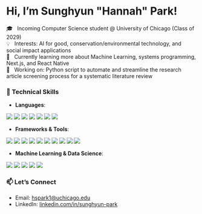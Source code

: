 # Hi, I’m Sunghyun "Hannah" Park!

🎓 &nbsp; Incoming Computer Science student @ University of Chicago (Class of 2029)  
💡 &nbsp; Interests: AI for good, conservation/environmental technology, and social impact applications  
🌱 &nbsp; Currently learning more about Machine Learning, systems programming, Next.js, and React Native  
🚀 &nbsp; Working on: Python script to automate and streamline the research article screening process for a systematic literature review

### 🔧 Technical Skills
- **Languages**:  
<img src = "https://img.shields.io/badge/Python-4584b6?style=for-the-badge&logo=python&logoColor=white">
<img src = "https://img.shields.io/badge/C++-333333?style=for-the-badge&logo=C++&logoColor=white">
<img src = "https://img.shields.io/badge/JavaScript-F0DB4F?style=for-the-badge&logo=JavaScript&logoColor=white">
<img src = "https://img.shields.io/badge/TypeScript-3178c6?style=for-the-badge&logo=TypeScript&logoColor=white">
<img src = "https://img.shields.io/badge/SQL-F29111?style=for-the-badge&logo=SQL&logoColor=white">
<img src = "https://img.shields.io/badge/HTML-F24E1E?style=for-the-badge&logo=HTML&logoColor=white">
<img src = "https://img.shields.io/badge/CSS-663399?style=for-the-badge&logo=CSS&logoColor=white">

- **Frameworks & Tools**:  
<img src = "https://img.shields.io/badge/ReactJS-61dbfb?style=for-the-badge&logo=React&logoColor=white">
<img src = "https://img.shields.io/badge/React Native-3178c6?style=for-the-badge&logo=React&logoColor=white">
<img src = "https://img.shields.io/badge/Flask-00008B?style=for-the-badge&logo=Flask&logoColor=white">
<img src = "https://img.shields.io/badge/Firebase-DD2C00?style=for-the-badge&logo=Firebase&logoColor=white">
<img src = "https://img.shields.io/badge/Git-3E2C00?style=for-the-badge&logo=Git&logoColor=white">
<img src = "https://img.shields.io/badge/GitHub-100000?style=for-the-badge&logo=github&logoColor=white">
<img src = "https://img.shields.io/badge/Node.js-68A063?style=for-the-badge&logo=Node&logoColor=white"> 
<img src = "https://img.shields.io/badge/Express-C11C84?style=for-the-badge&logo=Express&logoColor=white">
<img src = "https://img.shields.io/badge/MongoDB-4DB33D?style=for-the-badge&logo=MongoDB&logoColor=white">
<img src = "https://img.shields.io/badge/Markdown-000000?style=for-the-badge&logo=markdown&logoColor=white">

- **Machine Learning & Data Science**:  
<img src = "https://img.shields.io/badge/TensorFlow-FFA800?style=for-the-badge&logo=TensorFlow&logoColor=white">
<img src = "https://img.shields.io/badge/scikit--learn-333333?style=for-the-badge&logo=scikit-learn&logoColor=white">
<img src = "https://img.shields.io/badge/pandas-150458?style=for-the-badge&logo=pandas&logoColor=white">
<img src = "https://img.shields.io/badge/NumPy-E70488?style=for-the-badge&logo=NumPy&logoColor=white">
<img src = "https://img.shields.io/badge/Matplotlib-008080?style=for-the-badge&logo=Matplotlib&logoColor=white">

### 📫 Let’s Connect
- Email: hspark1@uchicago.edu 
- LinkedIn: [linkedin.com/in/sunghyun-park](https://www.linkedin.com/in/sunghyun-park/)  
<!-- - Personal Website/Portfolio: [LINK](#)   -->

<!--
**hannahpark2005/hannahpark2005** is a ✨ _special_ ✨ repository because its `README.md` (this file) appears on your GitHub profile.

Here are some ideas to get you started:

- 🔭 I’m currently working on ...
- 🌱 I’m currently learning ...
- 👯 I’m looking to collaborate on ...
- 🤔 I’m looking for help with ...
- 💬 Ask me about ...
- 📫 How to reach me: ...
- 😄 Pronouns: ...
- ⚡ Fun fact: ...
-->
